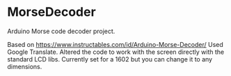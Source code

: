# MorseDecoder
Arduino Morse code decoder project.

Based on https://www.instructables.com/id/Arduino-Morse-Decoder/
Used Google Translate.
Altered the code to work with the screen directly with the standard LCD libs. Currently set for a 1602 but you can change it to any dimensions.
